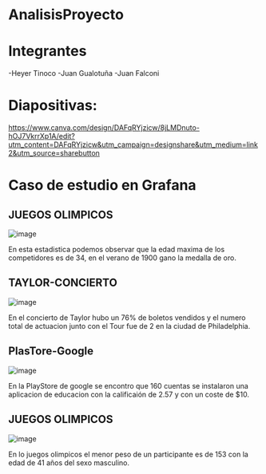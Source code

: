 # AnalisisProyecto

# Integrantes
-Heyer Tinoco
-Juan Gualotuña
-Juan Falconi

# Diapositivas: 
https://www.canva.com/design/DAFqRYjzicw/8jLMDnuto-hOJ7VkrrXp1A/edit?utm_content=DAFqRYjzicw&utm_campaign=designshare&utm_medium=link2&utm_source=sharebutton

# Caso de estudio en Grafana 

## JUEGOS OLIMPICOS

![image](https://github.com/OrlandH/AnalisisProyecto/assets/119060037/1e44d600-c17f-416f-bcbb-00a3f71f8360)

En esta estadistica podemos observar que la edad maxima de los competidores es de 34, en el verano de 1900 gano la medalla de oro.

## TAYLOR-CONCIERTO

![image](https://github.com/OrlandH/AnalisisProyecto/assets/119060037/40a0c7d1-a5c6-4b35-8530-1ba5be004582)

En el concierto de Taylor hubo un 76% de boletos vendidos y el numero total de actuacion junto con el Tour fue de 2 en la ciudad de Philadelphia.

## PlasTore-Google

![image](https://github.com/OrlandH/AnalisisProyecto/assets/119060037/d4858e23-e7ed-4c24-8362-8b96fdac3389)

En la PlayStore de google se encontro que 160 cuentas se instalaron una aplicacion de educacion con la calificaión de 2.57 y con un coste de $10.

## JUEGOS OLIMPICOS

![image](https://github.com/OrlandH/AnalisisProyecto/assets/119060037/f6d130b7-19f5-47b7-9625-a1ace30dddab)

En lo juegos olimpicos el menor peso de un participante es de 153 con la edad de 41 años del sexo masculino.

